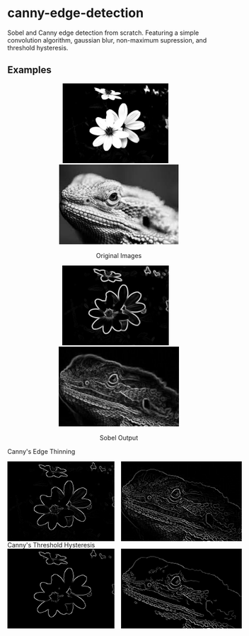 # canny-edge-detection
Sobel and Canny edge detection from scratch. Featuring a simple convolution algorithm, gaussian blur, non-maximum supression, and threshold hysteresis.

## Examples

<p align="center">
	<img src="images/flowers.jpeg" height="180" style="margin-right: 15px" />
	<img src="images/bearded_dragon.jpg" height="180"/>
</p>
<p align="center">Original Images</p>

<p align="center">
	<img src="images/flowers_sobel.png" height="180" style="margin-right: 15px" />
	<img src="images/bearded_dragon_sobel.png" height="180" />
</p>
<p align="center">Sobel Output</p>

Canny's Edge Thinning

<div style="display: flex; flex-direction: row;">
	<img src="images/flowers_thin_edges.png" height="180" style="margin-right: 15px" />
	<img src="images/bearded_dragon_thin_edges.png" height="180" />
</div>
Canny's Threshold Hysteresis

<div style="display: flex; flex-direction: row;">
	<img src="images/flowers_threshold.png" height="180" style="margin-right: 15px" />
	<img src="images/bearded_dragon_threshold.png" height="180" />
</div>